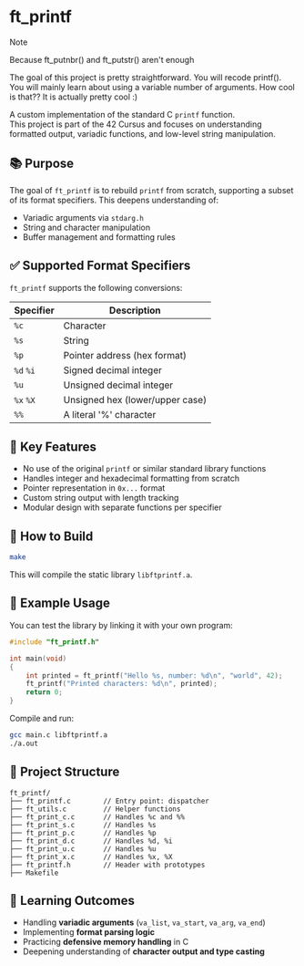 # ft_printf

> [!NOTE]
> Because ft_putnbr() and ft_putstr() aren't enough
>
> The goal of this project is pretty straightforward. You will recode printf().
> You will mainly learn about using a variable number of arguments. How cool is that??
> It is actually pretty cool :)

A custom implementation of the standard C `printf` function.  
This project is part of the 42 Cursus and focuses on understanding formatted output, variadic functions, and low-level string manipulation.

## 📚 Purpose

The goal of `ft_printf` is to rebuild `printf` from scratch, supporting a subset of its format specifiers. This deepens understanding of:

- Variadic arguments via `stdarg.h`
- String and character manipulation
- Buffer management and formatting rules

## ✅ Supported Format Specifiers

`ft_printf` supports the following conversions:

| Specifier | Description                     |
|-----------|---------------------------------|
| `%c`      | Character                       |
| `%s`      | String                          |
| `%p`      | Pointer address (hex format)    |
| `%d` `%i` | Signed decimal integer          |
| `%u`      | Unsigned decimal integer        |
| `%x` `%X` | Unsigned hex (lower/upper case) |
| `%%`      | A literal '%' character         |

## 🧠 Key Features

- No use of the original `printf` or similar standard library functions
- Handles integer and hexadecimal formatting from scratch
- Pointer representation in `0x...` format
- Custom string output with length tracking
- Modular design with separate functions per specifier

## 🔧 How to Build

```bash
make
````

This will compile the static library `libftprintf.a`.

## 🧪 Example Usage

You can test the library by linking it with your own program:

```c
#include "ft_printf.h"

int main(void)
{
    int printed = ft_printf("Hello %s, number: %d\n", "world", 42);
    ft_printf("Printed characters: %d\n", printed);
    return 0;
}
```

Compile and run:

```bash
gcc main.c libftprintf.a
./a.out
```

## 📁 Project Structure

```text
ft_printf/
├── ft_printf.c        // Entry point: dispatcher
├── ft_utils.c         // Helper functions
├── ft_print_c.c       // Handles %c and %%
├── ft_print_s.c       // Handles %s
├── ft_print_p.c       // Handles %p
├── ft_print_d.c       // Handles %d, %i
├── ft_print_u.c       // Handles %u
├── ft_print_x.c       // Handles %x, %X
├── ft_printf.h        // Header with prototypes
├── Makefile
```

## 🧩 Learning Outcomes

- Handling **variadic arguments** (`va_list`, `va_start`, `va_arg`, `va_end`)
- Implementing **format parsing logic**
- Practicing **defensive memory handling** in C
- Deepening understanding of **character output and type casting**
